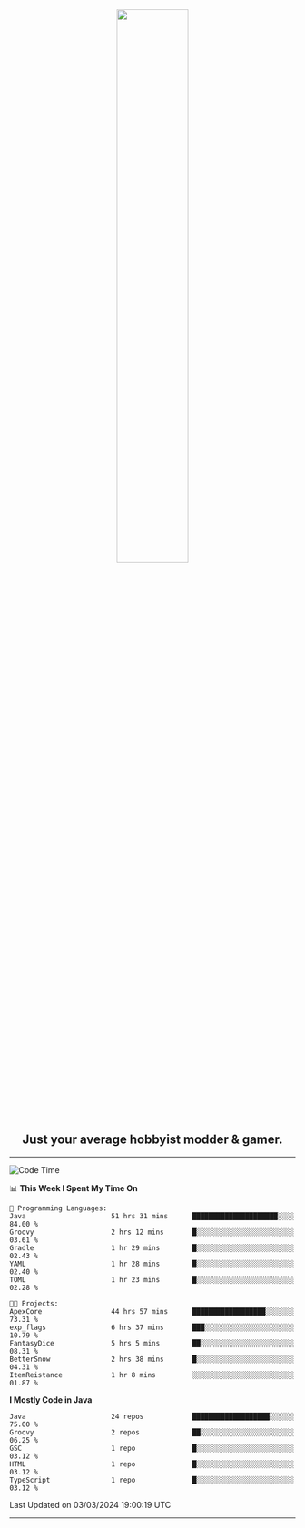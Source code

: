 <div align="center">
  <a href="https://apexmodder.xyz/"><img width="50%" height="50%" src="https://i.imgur.com/pc4HkGz.png"></a>
</div>
<h2 align="center">Just your average hobbyist modder & gamer.</h2>

---

<!--START_SECTION:waka-->
![Code Time](http://img.shields.io/badge/Code%20Time-839%20hrs%2059%20mins-blue)

📊 **This Week I Spent My Time On** 

```text
💬 Programming Languages: 
Java                     51 hrs 31 mins      █████████████████████░░░░   84.00 % 
Groovy                   2 hrs 12 mins       █░░░░░░░░░░░░░░░░░░░░░░░░   03.61 % 
Gradle                   1 hr 29 mins        █░░░░░░░░░░░░░░░░░░░░░░░░   02.43 % 
YAML                     1 hr 28 mins        █░░░░░░░░░░░░░░░░░░░░░░░░   02.40 % 
TOML                     1 hr 23 mins        █░░░░░░░░░░░░░░░░░░░░░░░░   02.28 % 

🐱‍💻 Projects: 
ApexCore                 44 hrs 57 mins      ██████████████████░░░░░░░   73.31 % 
exp_flags                6 hrs 37 mins       ███░░░░░░░░░░░░░░░░░░░░░░   10.79 % 
FantasyDice              5 hrs 5 mins        ██░░░░░░░░░░░░░░░░░░░░░░░   08.31 % 
BetterSnow               2 hrs 38 mins       █░░░░░░░░░░░░░░░░░░░░░░░░   04.31 % 
ItemReistance            1 hr 8 mins         ░░░░░░░░░░░░░░░░░░░░░░░░░   01.87 % 
```

**I Mostly Code in Java** 

```text
Java                     24 repos            ███████████████████░░░░░░   75.00 % 
Groovy                   2 repos             ██░░░░░░░░░░░░░░░░░░░░░░░   06.25 % 
GSC                      1 repo              █░░░░░░░░░░░░░░░░░░░░░░░░   03.12 % 
HTML                     1 repo              █░░░░░░░░░░░░░░░░░░░░░░░░   03.12 % 
TypeScript               1 repo              █░░░░░░░░░░░░░░░░░░░░░░░░   03.12 % 
```




 Last Updated on 03/03/2024 19:00:19 UTC
<!--END_SECTION:waka-->

---
